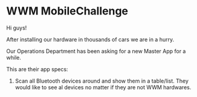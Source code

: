 # WWM MobileChallenge

Hi guys!

After installing our hardware in thousands of cars we are in a hurry.

Our Operations Department has been asking for a new Master App for a while.

This are their app specs:

1. Scan all Bluetooth devices around and show them in a table/list. They would like to see al devices no matter if they are not WWM hardwares. 
